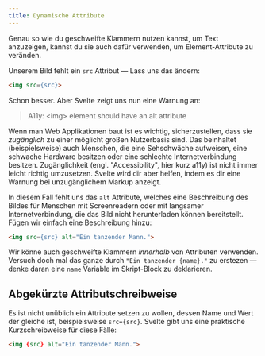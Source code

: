 ```yaml
---
title: Dynamische Attribute
---
```


Genau so wie du geschweifte Klammern nutzen kannst, um Text anzuzeigen, kannst du sie auch dafür verwenden, um Element-Attribute zu veränden.

Unserem Bild fehlt ein `src` Attribut — Lass uns das ändern:

```html
<img src={src}>
```

Schon besser. Aber Svelte zeigt uns nun eine Warnung an:

> A11y: &lt;img&gt; element should have an alt attribute

Wenn man Web Applikationen baut ist es wichtig, sicherzustellen, dass sie *zugänglich* zu einer möglicht großen Nutzerbasis sind. Das beinhaltet (beispielsweise) auch Menschen, die eine Sehschwäche aufweisen, eine schwache Hardware besitzen oder eine schlechte Internetverbindung besitzen. Zugänglichkeit (engl. "Accessibility", hier kurz a11y) ist nicht immer leicht richtig umzusetzen. Svelte wird dir aber helfen, indem es dir eine Warnung bei unzugänglichem Markup anzeigt.

In diesem Fall fehlt uns das `alt` Attribute, welches eine Beschreibung des Bildes für Menschen mit Screenreadern oder mit langsamer Internetverbindung, die das Bild nicht herunterladen können bereitstellt. Fügen wir einfach eine Beschreibung hinzu:

```html
<img src={src} alt="Ein tanzender Mann.">
```

Wir könne auch geschweifte Klammern *innerhalb* von Attributen verwenden. Versuch doch mal das ganze durch `"Ein tanzender {name}."` zu erstezen — denke daran eine `name` Variable im Skript-Block zu deklarieren.


## Abgekürzte Attributschreibweise

Es ist nicht unüblich ein Attribute setzen zu wollen, dessen Name und Wert der gleiche ist, beispielsweise `src={src}`. Svelte gibt uns eine praktische Kurzschreibweise für diese Fälle:

```html
<img {src} alt="Ein tanzender Mann.">
```

